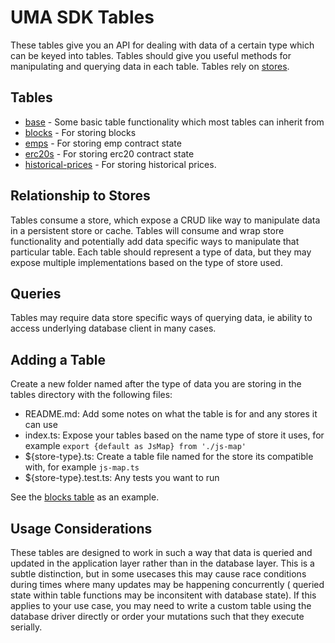 # UMA SDK Tables

These tables give you an API for dealing with data of a certain type which can be keyed into tables. Tables should
give you useful methods for manipulating and querying data in each table. Tables rely on [stores](../stores/README.md).

## Tables

- [base](./base/README.md) - Some basic table functionality which most tables can inherit from
- [blocks](./blocks/README.md) - For storing blocks
- [emps](./emps/README.md) - For storing emp contract state
- [erc20s](./erc20s/README.md) - For storing erc20 contract state
- [historical-prices](./historical-prices/README.md) - For storing historical prices.

## Relationship to Stores

Tables consume a store, which expose a CRUD like way to manipulate data in a persistent store or cache. Tables will consume
and wrap store functionality and potentially add data specific ways to manipulate that particular table. Each table should
represent a type of data, but they may expose multiple implementations based on the type of store used.

## Queries

Tables may require data store specific ways of querying data, ie ability to access underlying database client in many cases.

## Adding a Table

Create a new folder named after the type of data you are storing in the tables directory with the following files:

- README.md: Add some notes on what the table is for and any stores it can use
- index.ts: Expose your tables based on the name type of store it uses, for example `export {default as JsMap} from './js-map'`
- ${store-type}.ts: Create a table file named for the store its compatible with, for example `js-map.ts`
- ${store-type}.test.ts: Any tests you want to run

See the [blocks table](./blocks/README.md) as an example.

## Usage Considerations

These tables are designed to work in such a way that data is queried and updated in the application layer
rather than in the database layer. This is a subtle distinction, but in some usecases this may cause race conditions
during times where many updates may be happening concurrently ( queried state within table functions may be inconsitent with database state).
If this applies to your use case, you may need to write a custom table using the database driver directly or
order your mutations such that they execute serially.
